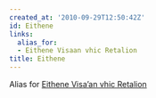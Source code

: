 ```yaml
---
created_at: '2010-09-29T12:50:42Z'
id: Eithene
links:
  alias_for:
  - Eithene Visaan vhic Retalion
title: Eithene
---
```


Alias for [Eithene Visa’an vhic Retalion]

  [Eithene Visa’an vhic Retalion]: Eithene_Visa’an_vhic_Retalion